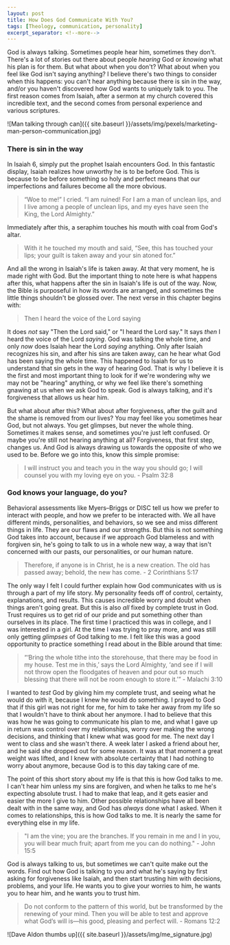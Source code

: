 ```yaml
---
layout: post
title: How Does God Communicate With You?
tags: [Theology, communication, personality]
excerpt_separator: <!--more-->
---
```


God is always talking. Sometimes people hear him, sometimes they don't. There's a lot of stories out there about people *hearing* God or *knowing* what his plan is for them. But what about when you don't? What about when you feel like God isn't saying anything? I believe there's two things to consider when this happens: you can't hear anything because there is sin in the way, and/or you haven't discovered how God wants to uniquely talk to you. The first reason comes from Isaiah, after a sermon at my church covered this incredible text, and the second comes from personal experience and various scriptures.
<!--more-->

![Man talking through can]({{ site.baseurl }}/assets/img/pexels/marketing-man-person-communication.jpg)

### There is sin in the way

In Isaiah 6, simply put the prophet Isaiah encounters God. In this fantastic display, Isaiah realizes how unworthy he is to be before God. This is because to be before something so holy and perfect means that our imperfections and failures become all the more obvious.

>“Woe to me!” I cried. “I am ruined! For I am a man of unclean lips, and I live among a people of unclean lips, and my eyes have seen the King, the Lord Almighty.”

Immediately after this, a seraphim touches his mouth with coal from God's altar.

>With it he touched my mouth and said, “See, this has touched your lips; your guilt is taken away and your sin atoned for.”

And all the wrong in Isaiah's life is taken away. At that very moment, he is made right with God. But the important thing to note here is what happens after this, what happens after the sin in Isaiah's life is out of the way. Now, the Bible is purposeful in how its words are arranged, and sometimes the little things shouldn't be glossed over. The next verse in this chapter begins with:

>Then I heard the voice of the Lord saying

It does *not* say "Then the Lord said," or "I heard the Lord say." It says *then* I heard the voice of the Lord *saying*. God was talking the whole time, and only *now* does Isaiah hear the Lord *saying* anything. Only after Isaiah recognizes his sin, and after his sins are taken away, can he hear what God has been saying the whole time. This happened to Isaiah for us to understand that sin gets in the way of hearing God. That is why I believe it is the first and most important thing to look for if we're wondering why we may not be "hearing" anything, or why we feel like there's something gnawing at us when we ask God to speak. God is always talking, and it's forgiveness that allows us hear him.

But what about after this? What about after forgiveness, after the guilt and the shame is removed from our lives? You may feel like you sometimes hear God, but not always. You get glimpses, but never the whole thing. Sometimes it makes sense, and sometimes you're just left confused. Or maybe you're still not hearing anything at all? Forgiveness, that first step, changes us. And God is always drawing us towards the opposite of who we used to be. Before we go into this, know this simple promise:

>I will instruct you and teach you in the way you should go; I will counsel you with my loving eye on you. - Psalm 32:8

### God knows your language, do you?

Behavioral assessments like Myers–Briggs or DISC tell us how we prefer to interact with people, and how we prefer to be interacted with. We all have different minds, personalities, and behaviors, so we see and miss different things in life. They are our flaws and our strengths. But this is not something God takes into account, because if we approach God blameless and with forgiven sin, he's going to talk to us in a whole new way, a way that isn't concerned with our pasts, our personalities, or our human nature.

>Therefore, if anyone is in Christ, he is a new creation. The old has passed away; behold, the new has come. - 2 Corinthians 5:17

The only way I felt I could further explain how God communicates with us is through a part of my life story. My personality feeds off of control, certainty, explanations, and results. This causes incredible worry and doubt when things aren't going great. But this is also *all* fixed by complete trust in God. Trust requires us to get rid of our pride and put something other than ourselves in its place. The first time I practiced this was in college, and I was interested in a girl. At the time I was trying to pray more, and was still only getting *glimpses* of God talking to me. I felt like this was a good opportunity to practice something I read  about in the Bible around that time:

>“‘Bring the whole tithe into the storehouse, that there may be food in my house. Test me in this,’ says the Lord Almighty, ‘and see if I will not throw open the floodgates of heaven and pour out so much blessing that there will not be room enough to store it.’” - Malachi 3:10

I wanted to *test* God by giving him my complete trust, and seeing what he would do with it, because I knew he would do something. I prayed to God that if this girl was not right for me, for him to take her away from my life so that I wouldn't have to think about her anymore. I had to believe that this was how he was going to communicate his plan to me, and what I gave up in return was control over my relationships, worry over making the wrong decisions, and thinking that I knew what was good for me. The next day I went to class and she wasn't there. A week later I asked a friend about her, and he said she dropped out for some reason. It was at that moment a great weight was lifted, and I knew with absolute certainty that I had nothing to worry about anymore, because God is to this day taking care of me.

The point of this short story about my life is that this is how God talks to me. I can't hear him unless my sins are forgiven, and when he talks to me he's expecting absolute trust. I had to make that leap, and it gets easier and easier the more I give to him. Other possible relationships have all been dealt with in the same way, and God has *always* done what I asked. When it comes to relationships, this is how God talks to me. It is nearly the same for everything else in my life.

>"I am the vine; you are the branches. If you remain in me and I in you, you will bear much fruit; apart from me you can do nothing." - John 15:5

God is always talking to us, but sometimes we can't quite make out the words. Find out how God is talking to you and what he's saying by first asking for forgiveness like Isaiah, and then start trusting him with decisions, problems, and your life. He wants you to give your worries to him, he wants you to hear him, and he wants you to trust him.

>Do not conform to the pattern of this world, but be transformed by the renewing of your mind. Then you will be able to test and approve what God’s will is—his good, pleasing and perfect will. - Romans 12:2

![Dave Aldon thumbs up]({{ site.baseurl }}/assets/img/me_signature.jpg)
